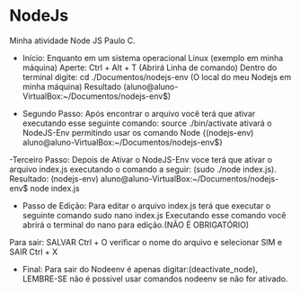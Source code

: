 # NodeJs
Minha atividade Node JS
Paulo C. 

- Início: Enquanto em um sistema operacional Linux (exemplo em minha máquina) Aperte: Ctrl + Alt + T (Abrirá Linha de comando)
Dentro do terminal digite: cd ./Documentos/nodejs-env  (O local do meu Nodejs em minha máquina)
Resultado (aluno@aluno-VirtualBox:~/Documentos/nodejs-env$)

- Segundo Passo: Após encontrar o arquivo você terá que ativar executando esse seguinte comando:
source ./bin/activate
ativará o NodeJS-Env permitindo usar os comando Node {(nodejs-env) aluno@aluno-VirtualBox:~/Documentos/nodejs-env$}

-Terceiro Passo: Depois de Ativar o NodeJS-Env voce terá que ativar o arquivo index.js executando o comando a seguir:
  (sudo ./node index.js).
  Resultado: (nodejs-env) aluno@aluno-VirtualBox:~/Documentos/nodejs-env$ node index.js

- Passo de Edição: Para editar o arquivo index.js terá que executar o seguinte comando
 sudo nano index.js
Executando esse comando você abrirá o terminal do nano para edição.(NÃO É OBRIGATÓRIO)

Para sair: SALVAR Ctrl + O verificar o nome do arquivo e selecionar SIM e SAIR Ctrl + X

- Final: Para sair do Nodeenv é apenas digitar:(deactivate_node), LEMBRE-SE não é possivel usar comandos nodeenv se não for ativado.


